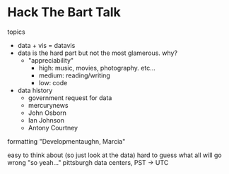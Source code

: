 
# Hack The Bart Talk

topics
+ data + vis = datavis
+ data is the hard part but not the most glamerous. why?
  - "appreciability"
    + high: music, movies, photography. etc...
    + medium: reading/writing
    + low: code
+ data history
  - government request for data
  - mercurynews
  - John Osborn
  - Ian Johnson
  - Antony Courtney

formatting
"Developmentaughn, Marcia"

easy to think about (so just look at the data) 
hard to guess what all will go wrong "so yeah..." pittsburgh data centers, PST -> UTC


